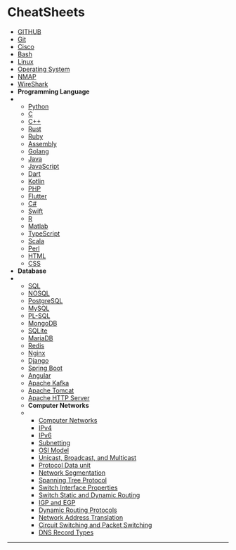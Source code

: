# CheatSheets
- [GITHUB](https://github.com/thewitcher21/Computer-Science/blob/main/CheatSheets/Cheatsheets/GitHub.md)
- [Git](https://github.com/thewitcher21/Computer-Science/blob/main/CheatSheets/Cheatsheets/Git.md)
- [Cisco](https://github.com/thewitcher21/Computer-Science/blob/main/CheatSheets/Cheatsheets/Cisco.md)
- [Bash](https://github.com/thewitcher21/Computer-Science/blob/main/CheatSheets/Cheatsheets/Bash.md)
- [Linux](https://github.com/thewitcher21/Computer-Science/blob/main/CheatSheets/Cheatsheets/Linux.md)
- [Operating System](https://github.com/thewitcher21/Computer-Science/blob/main/CheatSheets/Cheatsheets/Operating%20System.md)
- [NMAP](https://github.com/thewitcher21/Computer-Science/blob/main/CheatSheets/Cheatsheets/namp.md)
- [WireShark](https://github.com/thewitcher21/Computer-Science/blob/main/CheatSheets/Cheatsheets/WireShark.md)
- **Programming Language**
- - [Python](https://github.com/thewitcher21/Computer-Science/blob/main/CheatSheets/Cheatsheets/Python.md)
  - [C](https://github.com/thewitcher21/Computer-Science/blob/main/CheatSheets/Cheatsheets/C.md)
  - [C++](https://github.com/thewitcher21/Computer-Science/blob/main/CheatSheets/Cheatsheets/C%2B%2B.md)
  - [Rust](https://github.com/thewitcher21/Computer-Science/blob/main/CheatSheets/Cheatsheets/Rust.md)
  - [Ruby](https://github.com/thewitcher21/Computer-Science/blob/main/CheatSheets/Cheatsheets/Ruby.md)
  - [Assembly](https://github.com/thewitcher21/Computer-Science/blob/main/CheatSheets/Cheatsheets/Assembly.md)
  - [Golang](https://github.com/thewitcher21/Computer-Science/blob/main/CheatSheets/Cheatsheets/golang.md)
  - [Java](https://github.com/thewitcher21/Computer-Science/blob/main/CheatSheets/Cheatsheets/Java.md)
  - [JavaScript](https://github.com/thewitcher21/Computer-Science/blob/main/CheatSheets/Cheatsheets/JavaScript.md)
  - [Dart](https://github.com/thewitcher21/Computer-Science/blob/main/CheatSheets/Cheatsheets/dart.md)
  - [Kotlin](https://github.com/thewitcher21/Computer-Science/blob/main/CheatSheets/Cheatsheets/Kotlin.md)
  - [PHP](https://github.com/thewitcher21/Computer-Science/blob/main/CheatSheets/Cheatsheets/PHP.md)
  - [Flutter](https://github.com/thewitcher21/Computer-Science/blob/main/CheatSheets/Cheatsheets/Flutter.md)
  - [C#](https://github.com/thewitcher21/Computer-Science/blob/main/CheatSheets/Cheatsheets/C%23.md)
  - [Swift](https://github.com/thewitcher21/Computer-Science/blob/main/CheatSheets/Cheatsheets/Swift.md)
  - [R](https://github.com/thewitcher21/Computer-Science/blob/main/CheatSheets/Cheatsheets/R.md)
  - [Matlab](https://github.com/thewitcher21/Computer-Science/blob/main/CheatSheets/Cheatsheets/Matlab.md)
  - [TypeScript](https://github.com/thewitcher21/Computer-Science/blob/main/CheatSheets/Cheatsheets/TypeScript.md)
  - [Scala](https://github.com/thewitcher21/Computer-Science/blob/main/CheatSheets/Cheatsheets/Scala.md)
  - [Perl](https://github.com/thewitcher21/Computer-Science/blob/main/CheatSheets/Cheatsheets/Perl.md)
  - [HTML](https://github.com/thewitcher21/Computer-Science/blob/main/CheatSheets/Cheatsheets/HTML.md)
  - [CSS](https://github.com/thewitcher21/Computer-Science/blob/main/CheatSheets/Cheatsheets/CSS.md)
- **Database**
- - [SQL](https://github.com/thewitcher21/Computer-Science/blob/main/CheatSheets/Cheatsheets/SQL.md)
  - [NOSQL](https://github.com/thewitcher21/Computer-Science/blob/main/CheatSheets/Cheatsheets/NOSQL.md)
  - [PostgreSQL](https://github.com/thewitcher21/Computer-Science/blob/main/CheatSheets/Cheatsheets/PostgreSQL.md)
  - [MySQL](https://github.com/thewitcher21/Computer-Science/blob/main/CheatSheets/Cheatsheets/MySQL.md)
  - [PL-SQL](https://github.com/thewitcher21/Computer-Science/blob/main/CheatSheets/Cheatsheets/PL-SQL.md)
  - [MongoDB](https://github.com/thewitcher21/Computer-Science/blob/main/CheatSheets/Cheatsheets/MongoDB.md)
  - [SQLite](https://github.com/thewitcher21/Computer-Science/blob/main/CheatSheets/Cheatsheets/SQLite.md)
  - [MariaDB](https://github.com/thewitcher21/Computer-Science/blob/main/CheatSheets/Cheatsheets/MariaDB.md)
  - [Redis](https://github.com/thewitcher21/Computer-Science/blob/main/CheatSheets/Cheatsheets/Redis.md)
  - [Nginx](https://github.com/thewitcher21/Computer-Science/blob/main/CheatSheets/Cheatsheets/Nginx.md)
  - [Django](https://github.com/thewitcher21/Computer-Science/blob/main/CheatSheets/Cheatsheets/Django.md)
  - [Spring Boot](https://github.com/thewitcher21/Computer-Science/blob/main/CheatSheets/Cheatsheets/Spring%20Boot.md)
  - [Angular](https://github.com/thewitcher21/Computer-Science/blob/main/CheatSheets/Cheatsheets/Angular.md)
  - [Apache Kafka](https://github.com/thewitcher21/Computer-Science/blob/main/CheatSheets/Cheatsheets/Apache%20Kafka.md)
  - [Apache Tomcat](https://github.com/thewitcher21/Computer-Science/blob/main/CheatSheets/Cheatsheets/Apache%20Tomcat.md)
  - [Apache HTTP Server](https://github.com/thewitcher21/Computer-Science/blob/main/CheatSheets/Cheatsheets/Apache%20HTTP%20Server.md)
  - **Computer Networks**
  - - [Computer Networks](https://github.com/thewitcher21/Computer-Science/blob/main/CheatSheets/Cheatsheets/Computer%20Networks.md)
    - [IPv4](https://github.com/thewitcher21/Computer-Science/blob/main/CheatSheets/Cheatsheets/ipv4.md)
    - [IPv6](https://github.com/thewitcher21/Computer-Science/blob/main/CheatSheets/Cheatsheets/ipv6.md)
    - [Subnetting](https://github.com/thewitcher21/Computer-Science/blob/main/CheatSheets/Cheatsheets/Subnetting.md)
    - [OSI Model](https://github.com/thewitcher21/Computer-Science/blob/main/CheatSheets/Cheatsheets/OSI%20Model.md)
    - [Unicast, Broadcast, and Multicast](https://github.com/thewitcher21/Computer-Science/blob/main/CheatSheets/Cheatsheets/Unicast%2C%20Broadcast%2C%20and%20multicast.md)
    - [Protocol Data unit](https://github.com/thewitcher21/Computer-Science/blob/main/CheatSheets/Cheatsheets/Protocol%20Data%20unit.md)
    - [Network Segmentation](https://github.com/thewitcher21/Computer-Science/blob/main/CheatSheets/Cheatsheets/Network%20Segmentation.md)
    - [Spanning Tree Protocol](https://github.com/thewitcher21/Computer-Science/blob/main/CheatSheets/Cheatsheets/Spanning%20Tree%20Protocol.md)
    - [Switch Interface Properties](https://github.com/thewitcher21/Computer-Science/blob/main/CheatSheets/Cheatsheets/Switch%20Interface%20Properties.md)
    - [Switch Static and Dynamic Routing](https://github.com/thewitcher21/Computer-Science/blob/main/CheatSheets/Cheatsheets/Switch%20Static%20and%20Dynamic%20Routing.md)
    - [IGP and EGP](https://github.com/thewitcher21/Computer-Science/blob/main/CheatSheets/Cheatsheets/IGP%20and%20EGP.md)
    - [Dynamic Routing Protocols](https://github.com/thewitcher21/Computer-Science/blob/main/CheatSheets/Cheatsheets/Dynamic%20Routing%20Protocols.md)
    - [Network Address Translation](https://github.com/thewitcher21/Computer-Science/blob/main/CheatSheets/Cheatsheets/Network%20Address%20Translation.md)
    - [Circuit Switching and Packet Switching](https://github.com/thewitcher21/Computer-Science/blob/main/CheatSheets/Cheatsheets/Circuit%20Switching%20and%20Packet%20Switching.md)
    - [DNS Record Types](https://github.com/thewitcher21/Computer-Science/blob/main/CheatSheets/Cheatsheets/DNS%20Record%20Types.md)
   
---
